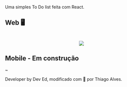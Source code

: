 Uma simples To Do list feita com React.

## Web 🖥

<h1 align="center">
  <img src="https://ik.imagekit.io/hld13bjzb1/Peek_2020-09-14_18-32_vjPUU2OHs.gif">

</h1>


## Mobile - Em construção


~ 

Developer by Dev Ed, modificado com 💜 por Thiago Alves.













